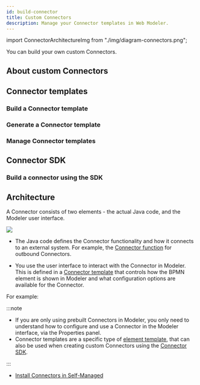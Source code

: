 ```yaml
---
id: build-connector
title: Custom Connectors
description: Manage your Connector templates in Web Modeler.
---
```


import ConnectorArchitectureImg from "./img/diagram-connectors.png";

You can build your own custom Connectors.

## About custom Connectors

## Connector templates

### Build a Connector template

### Generate a Connector template

### Manage Connector templates

## Connector SDK

### Build a connector using the SDK

## Architecture

A Connector consists of two elements - the actual Java code, and the Modeler user interface.

<img src={ConnectorArchitectureImg}/>

- The Java code defines the Connector functionality and how it connects to an external system. For example, the [Connector function](/components/connectors/custom-built-connectors/connector-sdk.md#outbound-connector-runtime-logic) for outbound Connectors.

- You use the user interface to interact with the Connector in Modeler. This is defined in a [Connector template](../manage-connector-templates.md) that controls how the BPMN element is shown in Modeler and what configuration options are available for the Connector.

For example:

:::note

- If you are only using prebuilt Connectors in Modeler, you only need to understand how to configure and use a Connector in the Modeler interface, via the Properties panel.
- Connector templates are a specific type of [element template](/components/modeler/desktop-modeler/element-templates/about-templates.md), that can also be used when creating custom Connectors using the [Connector SDK](connector-sdk.md).

:::

- [Install Connectors in Self-Managed](/self-managed/connectors-deployment/install-and-start.md)
